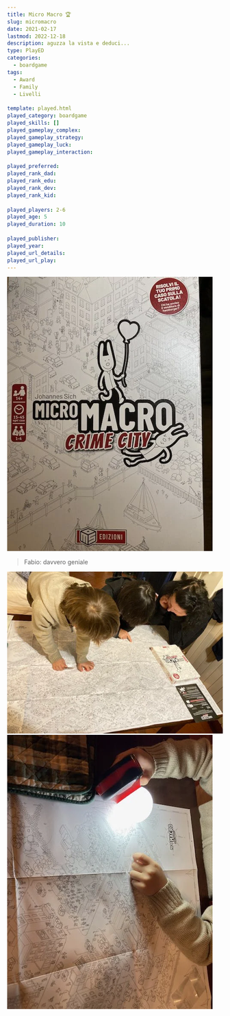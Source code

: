 ```yaml
---
title: Micro Macro 🏆
slug: micromacro
date: 2021-02-17
lastmod: 2022-12-18
description: aguzza la vista e deduci...
type: PlayED
categories:
  - boardgame
tags:
  - Award
  - Family
  - Livelli

template: played.html
played_category: boardgame
played_skills: []
played_gameplay_complex: 
played_gameplay_strategy: 
played_gameplay_luck: 
played_gameplay_interaction: 

played_preferred:
played_rank_dad: 
played_rank_edu: 
played_rank_dev: 
played_rank_kid: 

played_players: 2-6
played_age: 5
played_duration: 10

played_publisher: 
played_year: 
played_url_details: 
played_url_play: 
---
```


![](img/micromacro.webp)

> Fabio: davvero geniale

![](img/micromacro_1.webp)
![](img/micromacro_2.webp)
